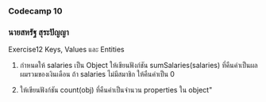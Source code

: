 ### Codecamp 10
### นายสหรัฐ  สุระปัญญา
Exercise12 Keys, Values และ Entities 

1. กำหนดให้ salaries เป็น Object ให้เขียนฟังก์ชัน sumSalaries(salaries) ที่คืนค่าเป็นผลผมรวมของเงินเดือน 
ถ้า salaries ไม่มีสมาชิก ให้คืนค่าเป็น 0  

2. ให้เขียนฟังก์ชัน count(obj) ที่คืนค่าเป็นจำนวน properties ใน object"
